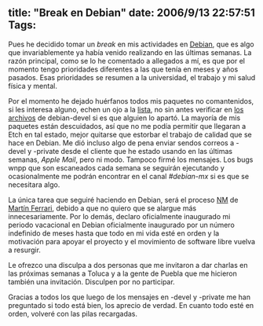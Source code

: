title: "Break en Debian"
date: 2006/9/13 22:57:51
Tags: 
---
<p>Pues he decidido tomar un <em>break</em> en mis actividades en <a target="_blank" href="http://www.debian.org">Debian</a>, que es algo que invariablemente ya había venido realizando en las últimas semanas. La razón principal, como se lo he comentado a allegados a mí, es que por el momento tengo prioridades diferentes a las que tenía en meses y años pasados. Esas prioridades se resumen a la universidad, el trabajo y mi salud física y mental.</p>

<p>Por el momento he dejado huérfanos todos mis paquetes no comantenidos, si les interesa alguno, echen un ojo a la <a target="_blank" href="http://qa.debian.org/developer.php?login=damog&amp;comaint=no">lista</a>, no sin antes verificar en <a target="_blank" href="http://lists.debian.org/debian-devel/2006/09/msg00330.html">los archivos</a> de debian-devel si es que alguien lo apartó. La mayoría de mis paquetes están descuidados, así que no me podía permitir que llegaran a Etch en tal estado, mejor quitarse que estorbar el trabajo de calidad que se hace en Debian. Me dió incluso algo de pena enviar sendos correos a -devel y -private desde el cliente que he estado usando en las últimas semanas, <em>Apple Mail</em>, pero ni modo. Tampoco firmé los mensajes. Los bugs wnpp que son escaneados cada semana se seguirán ejecutando y ocasionalmente me podrán encontrar en el canal <em>#debian-mx</em> si es que se necesitara algo.</p>

<p>La única tarea que seguiré haciendo en Debian, será el proceso <a target="_blank" href="http://nm.debian.org">NM</a> de <a target="_blank" href="https://nm.debian.org/nmstatus.php?email=martin.ferrari%40gmail.com">Martín Ferrari</a>, debido a que no quiero que se alargue más innecesariamente. Por lo demás, declaro oficialmente inaugurado mi periodo vacacional en Debian oficialmente inaugurado por un número indefinido de meses hasta que todo en mi vida esté en orden y la motivación para apoyar el proyecto y el movimiento de software libre vuelva a resurgir.</p>

<p>Le ofrezco una disculpa a dos personas que me invitaron a dar charlas en las próximas semanas a Toluca y a la gente de Puebla que me hicieron también una invitación. Disculpen por no participar.</p>

<p>Gracias a todos los que luego de los mensajes en -devel y -private me han preguntado si todo está bien, los aprecio de verdad. En cuanto todo esté en orden, volveré con las pilas recargadas.</p>
